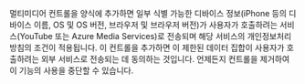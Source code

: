 멀티미디어 컨트롤을 양식에 추가하면 일부 식별 가능한 디바이스 정보(iPhone 등의 디바이스 이름, OS 및 OS 버전, 브라우저 및 브라우저 버전)가 사용자가 호출하려는 서비스(YouTube 또는 Azure Media Services)로 전송되며 해당 서비스의 개인정보처리방침의 조건이 적용됩니다. 이 컨트롤을 추가하면 이 제한된 데이터 집합이 사용자가 호출하려는 외부 서비스로 전송되는 데 동의하는 것입니다. 언제든지 컨트롤을 제거하여 이 기능의 사용을 중단할 수 있습니다.